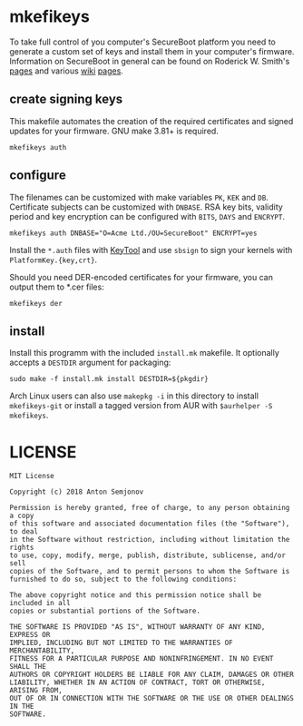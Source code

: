 # mkefikeys

To take full control of you computer's SecureBoot platform you need to generate a custom set of keys
and install them in your computer's firmware. Information on SecureBoot in general can be found on
Roderick W. Smith's [pages][0] and various [wiki][1] [pages][2].

## create signing keys

This makefile automates the creation of the required certificates and signed updates for your
firmware. GNU make 3.81+ is required.

    mkefikeys auth

## configure

The filenames can be customized with make variables `PK`, `KEK` and `DB`. Certificate subjects can
be customized with `DNBASE`. RSA key bits, validity period and key encryption can be configured with
`BITS`, `DAYS` and `ENCRYPT`.

    mkefikeys auth DNBASE="O=Acme Ltd./OU=SecureBoot" ENCRYPT=yes

Install the `*.auth` files with [KeyTool][3] and use `sbsign` to sign your kernels with
`PlatformKey.{key,crt}`.

Should you need DER-encoded certificates for your firmware, you can output them to *.cer files:

    mkefikeys der

[0]: https://www.rodsbooks.com/efi-bootloaders/controlling-sb.html
[1]: https://wiki.archlinux.org/index.php/Secure_Boot
[2]: https://wiki.gentoo.org/wiki/Sakaki%27s_EFI_Install_Guide/Configuring_Secure_Boot
[3]: https://github.com/mjg59/efitools

## install

Install this programm with the included `install.mk` makefile. It optionally accepts a `DESTDIR`
argument for packaging:

    sudo make -f install.mk install DESTDIR=${pkgdir}

Arch Linux users can also use `makepkg -i` in this directory to install `mkefikeys-git` or install
a tagged version from AUR with `$aurhelper -S mkefikeys`.

# LICENSE

```
MIT License

Copyright (c) 2018 Anton Semjonov

Permission is hereby granted, free of charge, to any person obtaining a copy
of this software and associated documentation files (the "Software"), to deal
in the Software without restriction, including without limitation the rights
to use, copy, modify, merge, publish, distribute, sublicense, and/or sell
copies of the Software, and to permit persons to whom the Software is
furnished to do so, subject to the following conditions:

The above copyright notice and this permission notice shall be included in all
copies or substantial portions of the Software.

THE SOFTWARE IS PROVIDED "AS IS", WITHOUT WARRANTY OF ANY KIND, EXPRESS OR
IMPLIED, INCLUDING BUT NOT LIMITED TO THE WARRANTIES OF MERCHANTABILITY,
FITNESS FOR A PARTICULAR PURPOSE AND NONINFRINGEMENT. IN NO EVENT SHALL THE
AUTHORS OR COPYRIGHT HOLDERS BE LIABLE FOR ANY CLAIM, DAMAGES OR OTHER
LIABILITY, WHETHER IN AN ACTION OF CONTRACT, TORT OR OTHERWISE, ARISING FROM,
OUT OF OR IN CONNECTION WITH THE SOFTWARE OR THE USE OR OTHER DEALINGS IN THE
SOFTWARE.
```
